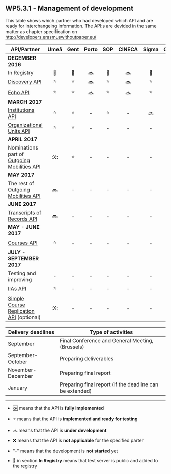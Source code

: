 ## WP5.3.1 - Management of development 

This table shows which partner who had developed which API and are ready for interchangeing information. The API:s are devided in the same matter as chapter specification on http://developers.erasmuswithoutpaper.eu/


| API/Partner                                                        | Umeå   | Gent   | Porto  | SOP    | CINECA | Sigma  | Oslo   | Warsaw | Others |
|--------------------------------------------------------------------|:------:|:------:|:------:|:------:|:------:|:------:|:------:|:------:|:------:|
| **DECEMBER 2016**                                                  |        |        |        |        |        |        |        |        |        |
| In Registry                                                        | :link: | :link: | :soon: | :link: | :soon: | :link: | :link: | :link: | -      |
| [Discovery API][discovery-api]                                     | :star: | :star: | :soon: | :star: | :soon: | :star: | :star: | :star: | -      |
| [Echo API][echo-api]                                               | :star: | :star: | :soon: | :star: | :soon: | :star: | :star: | :star: | -      |
| **MARCH 2017**                                                     |        |        |        |        |        |        |        |        |        |
| [Institutions API][institutions-api]                               | :star: | :star: | -      | :star: | -      | :soon: | :star: | :star: | -      |
| [Organizational Units API][ounits-api]                             | :star: | :star: | -      | -      | -      | -      | :star: | :star: | -      |
| **APRIL 2017**                                                     |        |        |        |        |        |        |        |        |        |
| Nominations part of [Outgoing Mobilities API][mobilities-api]      | :X:    | :star: | -      | -      | -      | -      | :soon: | :star: | -      |
| **MAY 2017**                                                       |        |        |        |        |        |        |        |        |        |
| The rest of [Outgoing Mobilities API][mobilities-api]              | :soon: | -      | -      | -      | -      | -      | :soon: | :soon: | -      |
| **JUNE 2017**                                                      |        |        |        |        |        |        |        |        |        |
| [Transcripts of Records API][tors-api]                             | :soon: | -      | -      | -      | -      | -      | -      | :star: | -      |
| **MAY - JUNE 2017**                                                |        |        |        |        |        |        |        |        |        |
| [Courses API][courses-api]                                         | :star: | -      | -      | -      | -      | -      | :star: | :star: | -      |
| **JULY - SEPTEMBER 2017**                                          |        |        |        |        |        |        |        |        |        |
| Testing and improving                                              | -      | -      | -      | -      | -      | -      | -      | :star: | -      |
| [IIAs API][iias-api]                                               | :star: | -      | -      | -      | -      | -      | :star: | :star: | -      |
| [Simple Course Replication API][course-replication-api] (optional) | :X:    | -      | -      | -      | -      | -      | :star: | -      | -      |

| Delivery deadlines 	| Type of activities                                       	|
|--------------------	|----------------------------------------------------------	|
| September          	| Final Conference and General Meeting,(Brussels)          	|
| September-October  	| Preparing deliverables                                   	|
| November-December  	| Preparing final report                                   	|
| January            	| Preparing final report (if the deadline can be extended) 	|

---
* :ok: means that the API is **fully implemented**
* :star: means that the API is **implemented and ready for testing**
* :soon: means that the API is **under development**
* :x: means that the API is **not applicable** for the specified parter 
* "-" means that the development is **not started** yet

* :link: in section **In Registry** means that test server is public and added to the registry 


<!-- API links -->
[discovery-api]: https://github.com/erasmus-without-paper/ewp-specs-api-discovery
[echo-api]: https://github.com/erasmus-without-paper/ewp-specs-api-echo
[registry-api]: https://github.com/erasmus-without-paper/ewp-specs-api-registry
[institutions-api]: https://github.com/erasmus-without-paper/ewp-specs-api-institutions
[ounits-api]: https://github.com/erasmus-without-paper/ewp-specs-api-ounits
[courses-api]: https://github.com/erasmus-without-paper/ewp-specs-api-courses
[course-replication-api]: https://github.com/erasmus-without-paper/ewp-specs-api-course-replication
[iias-api]: https://github.com/erasmus-without-paper/ewp-specs-api-iias
[iia-cnr-api]: https://github.com/erasmus-without-paper/ewp-specs-api-iia-cnr
[mobilities-api]: https://github.com/erasmus-without-paper/ewp-specs-api-mobilities
[mobility-cnr-api]: https://github.com/erasmus-without-paper/ewp-specs-api-mobility-cnr
[tors-api]: https://github.com/erasmus-without-paper/ewp-specs-api-tors
